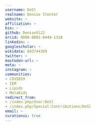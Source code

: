 ```yaml
---
username: DeSl
realname: Denise Slenter
website: ~
affiliation: ~
bio: ~
github: DeniseSl22
orcid: 0000-0001-8449-1318
linkedin: ~
googlescholar: ~
wikidata: Q43744369
twitter: ~
mastodon-url: ~
meta: ~
instagram: ~
communities:
- COVID19
- IEM
- Lipids
- MetaKids
redirect_from:
- /index.php/User:DeSl
- /index.php/Special:Contributions/DeSl
email: ~
curationui: true
---
```

